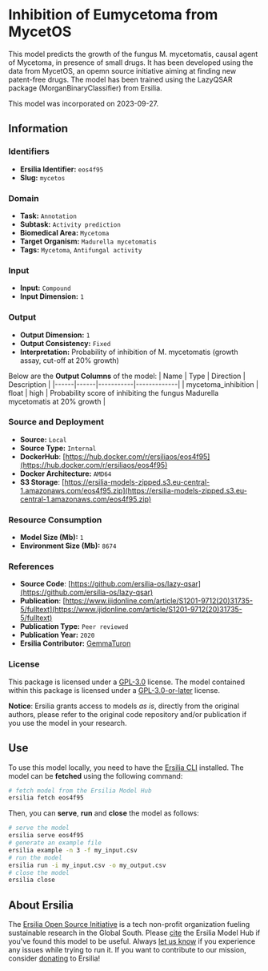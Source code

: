 # Inhibition of Eumycetoma from MycetOS

This model predicts the growth of the fungus M. mycetomatis, causal agent of Mycetoma, in presence of small drugs. It has been developed using the data from MycetOS, an opemn source initiative aiming at finding new patent-free drugs. The model has been trained using the LazyQSAR package (MorganBinaryClassifier) from Ersilia.

This model was incorporated on 2023-09-27.


## Information
### Identifiers
- **Ersilia Identifier:** `eos4f95`
- **Slug:** `mycetos`

### Domain
- **Task:** `Annotation`
- **Subtask:** `Activity prediction`
- **Biomedical Area:** `Mycetoma`
- **Target Organism:** `Madurella mycetomatis`
- **Tags:** `Mycetoma`, `Antifungal activity`

### Input
- **Input:** `Compound`
- **Input Dimension:** `1`

### Output
- **Output Dimension:** `1`
- **Output Consistency:** `Fixed`
- **Interpretation:** Probability of inhibition of M. mycetomatis (growth assay, cut-off at 20% growth)

Below are the **Output Columns** of the model:
| Name | Type | Direction | Description |
|------|------|-----------|-------------|
| mycetoma_inhibition | float | high | Probability score of inhibiting the fungus Madurella mycetomatis at 20% growth |


### Source and Deployment
- **Source:** `Local`
- **Source Type:** `Internal`
- **DockerHub**: [https://hub.docker.com/r/ersiliaos/eos4f95](https://hub.docker.com/r/ersiliaos/eos4f95)
- **Docker Architecture:** `AMD64`
- **S3 Storage**: [https://ersilia-models-zipped.s3.eu-central-1.amazonaws.com/eos4f95.zip](https://ersilia-models-zipped.s3.eu-central-1.amazonaws.com/eos4f95.zip)

### Resource Consumption
- **Model Size (Mb):** `1`
- **Environment Size (Mb):** `8674`


### References
- **Source Code**: [https://github.com/ersilia-os/lazy-qsar](https://github.com/ersilia-os/lazy-qsar)
- **Publication**: [https://www.ijidonline.com/article/S1201-9712(20)31735-5/fulltext](https://www.ijidonline.com/article/S1201-9712(20)31735-5/fulltext)
- **Publication Type:** `Peer reviewed`
- **Publication Year:** `2020`
- **Ersilia Contributor:** [GemmaTuron](https://github.com/GemmaTuron)

### License
This package is licensed under a [GPL-3.0](https://github.com/ersilia-os/ersilia/blob/master/LICENSE) license. The model contained within this package is licensed under a [GPL-3.0-or-later](LICENSE) license.

**Notice**: Ersilia grants access to models _as is_, directly from the original authors, please refer to the original code repository and/or publication if you use the model in your research.


## Use
To use this model locally, you need to have the [Ersilia CLI](https://github.com/ersilia-os/ersilia) installed.
The model can be **fetched** using the following command:
```bash
# fetch model from the Ersilia Model Hub
ersilia fetch eos4f95
```
Then, you can **serve**, **run** and **close** the model as follows:
```bash
# serve the model
ersilia serve eos4f95
# generate an example file
ersilia example -n 3 -f my_input.csv
# run the model
ersilia run -i my_input.csv -o my_output.csv
# close the model
ersilia close
```

## About Ersilia
The [Ersilia Open Source Initiative](https://ersilia.io) is a tech non-profit organization fueling sustainable research in the Global South.
Please [cite](https://github.com/ersilia-os/ersilia/blob/master/CITATION.cff) the Ersilia Model Hub if you've found this model to be useful. Always [let us know](https://github.com/ersilia-os/ersilia/issues) if you experience any issues while trying to run it.
If you want to contribute to our mission, consider [donating](https://www.ersilia.io/donate) to Ersilia!

